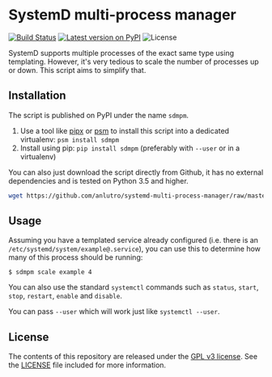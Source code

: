 # SystemD multi-process manager

[![Build Status](https://travis-ci.org/anlutro/systemd-multi-process-manager.svg?branch=master)](https://travis-ci.org/anlutro/systemd-multi-process-manager)
[![Latest version on PyPI](https://img.shields.io/pypi/v/sdmpm?maxAge=2592000)](https://pypi.python.org/pypi/systemd-multi-process-manager)
![License](https://img.shields.io/github/license/anlutro/systemd-multi-process-manager.svg)

SystemD supports multiple processes of the exact same type using templating. However, it's very tedious to scale the number of processes up or down. This script aims to simplify that.

## Installation

The script is published on PyPI under the name `sdmpm`.

1. Use a tool like [pipx](https://github.com/pipxproject/pipx) or [psm](https://github.com/anlutro/psm) to install this script into a dedicated virtualenv: `psm install sdmpm`
2. Install using pip: `pip install sdmpm` (preferably with `--user` or in a virtualenv)

You can also just download the script directly from Github, it has no external dependencies and is tested on Python 3.5 and higher.

```bash
wget https://github.com/anlutro/systemd-multi-process-manager/raw/master/src/sdmpm.py -o /usr/local/bin/sdmpm
```

## Usage

Assuming you have a templated service already configured (i.e. there is an `/etc/systemd/system/example@.service`), you can use this to determine how many of this process should be running:

```
$ sdmpm scale example 4
```

You can also use the standard `systemctl` commands such as `status`, `start`, `stop`, `restart`, `enable` and `disable`.

You can pass `--user` which will work just like `systemctl --user`.

## License

The contents of this repository are released under the [GPL v3 license](https://opensource.org/licenses/GPL-3.0). See the [LICENSE](LICENSE) file included for more information.
